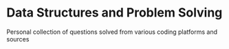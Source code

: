 # Data Structures and Problem Solving 
Personal collection of questions solved from various coding platforms and sources
